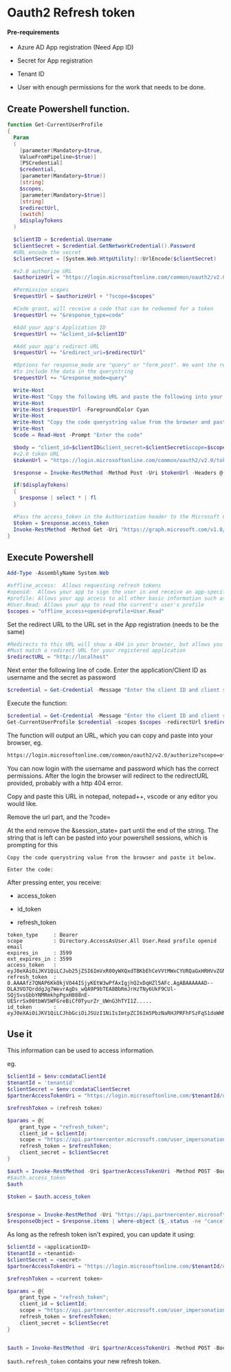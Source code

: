 # Oauth2 Refresh token

#### Pre-requirements

* Azure AD App registration (Need App ID)

* Secret for App registration

* Tenant ID

* User with enough permissions for the work that needs to be done. 

## Create Powershell function.

```powershell
function Get-CurrentUserProfile
{
  Param
  (
    [parameter(Mandatory=$true,
    ValueFromPipeline=$true)]
    [PSCredential]
    $credential,
    [parameter(Mandatory=$true)]
    [string]
    $scopes,
    [parameter(Mandatory=$true)]
    [string]
    $redirectUrl,
    [switch]
    $displayTokens
  )

  $clientID = $credential.Username
  $clientSecret = $credential.GetNetworkCredential().Password
  #URL encode the secret
  $clientSecret = [System.Web.HttpUtility]::UrlEncode($clientSecret)

  #v2.0 authorize URL
  $authorizeUrl = "https://login.microsoftonline.com/common/oauth2/v2.0/authorize"

  #Permission scopes
  $requestUrl = $authorizeUrl + "?scope=$scopes"

  #Code grant, will receive a code that can be redeemed for a token
  $requestUrl += "&response_type=code"

  #Add your app's Application ID
  $requestUrl += "&client_id=$clientID"

  #Add your app's redirect URL
  $requestUrl += "&redirect_uri=$redirectUrl"

  #Options for response_mode are "query" or "form_post". We want the response
  #to include the data in the querystring
  $requestUrl += "&response_mode=query"

  Write-Host
  Write-Host "Copy the following URL and paste the following into your browser:"
  Write-Host
  Write-Host $requestUrl -ForegroundColor Cyan
  Write-Host
  Write-Host "Copy the code querystring value from the browser and paste it below."
  Write-Host
  $code = Read-Host -Prompt "Enter the code"

  $body = "client_id=$clientID&client_secret=$clientSecret&scope=$scopes&grant_type=authorization_code&code=$code&redirect_uri=$redirectUrl"
  #v2.0 token URL
  $tokenUrl = "https://login.microsoftonline.com/common/oauth2/v2.0/token"

  $response = Invoke-RestMethod -Method Post -Uri $tokenUrl -Headers @{"Content-Type" = "application/x-www-form-urlencoded"} -Body $body

  if($displayTokens)
  {
    $response | select * | fl
  }

  #Pass the access_token in the Authorization header to the Microsoft Graph
  $token = $response.access_token
  Invoke-RestMethod -Method Get -Uri "https://graph.microsoft.com/v1.0/me" -Headers @{"Authorization" = "bearer $token"}
}
```

## Execute Powershell

```powershell
Add-Type -AssemblyName System.Web

#offline_access:  Allows requesting refresh tokens
#openid:  Allows your app to sign the user in and receive an app-specific identifier for the user
#profile: Allows your app access to all other basic information such as name, preferred username, object ID, and others
#User.Read: Allows your app to read the current's user's profile
$scopes = "offline_access+openid+profile+User.Read"
```

Set the redirect URL to the URL set in the App registration (needs to be the same)

```powershell
#Redirects to this URL will show a 404 in your browser, but allows you to copy the returned code from the URL bar
#Must match a redirect URL for your registered application
$redirectURL = "http://localhost"
```

Next enter the following line of code. Enter the application/Client ID as username and the secret as password

```powershell
$credential = Get-Credential -Message "Enter the client ID and client secret"
```

Execute the function:

```powershell
$credential = Get-Credential -Message "Enter the client ID and client secret"
Get-CurrentUserProfile $credential -scopes $scopes -redirectUrl $redirectURL -displayTokens
```

The function will output an URL, which you can copy and paste into your browser, eg. 

```bash
https://login.microsoftonline.com/common/oauth2/v2.0/authorize?scope=offline_access+openid+profile+User.Read&response_type=code&client_id=xxxxxda1-7c0f-xxxx-8238-xxxx10ea1xxx&redirect_uri=http://localhost&response_mode=query
```

You can now login with the username and password which has the correct permissions.  After the login the browser will redirect to the redirectURL provided, probably with a http 404 error. 

Copy and paste this URL in notepad, notepad++, vscode or any editor you would like. 

Remove the url part, and the ?code=

At the end remove the &session_state= part until the end of the string.  The string that is left can be pasted into your powershell sessions, which is prompting for this

```textile
Copy the code querystring value from the browser and paste it below.

Enter the code:
```

After pressing enter, you receive:

* access_token

* id_token

* refresh_token

```textile
token_type     : Bearer
scope          : Directory.AccessAsUser.All User.Read profile openid email
expires_in     : 3599
ext_expires_in : 3599
access_token   : eyJ0eXAiOiJKV1QiLCJub25jZSI6ImVxR00yWXQxdTBKbEhCeVVtMWxCYURQaGxHRHVvZGNUVUhnZDliUjhWZVUiLCJhbGciOiJSUzI1NiIsIng1dCI6Im5PbzNaRHJPRFhFSzFqS1doWHNsSFJfS1hFZyIsImtpZCI6Im5PbzNaRHJPRFhFSzFqS1doWHN...
refresh_token  : 0.AAAAfz7QNAP6KkOkjVO44ISjyKEtW3wPfAxIgjhQ2xDqHZl5AFc.AgABAAAAAAD--DLA3VO7QrddgJg7WevrAgDs_wQA9P9bTEA8BbRmJrHzTNy6UkF9CUl-SQjSvsGbbYNMRmkhpPgxH888nE-UESrrSx00tbWV5WFGreBiCf0TyurZr_UWnG3hTYI1Z.....
id_token       : eyJ0eXAiOiJKV1QiLCJhbGciOiJSUzI1NiIsImtpZCI6Im5PbzNaRHJPRFhFSzFqS1doWHNsSFJfS1hFZyJ9.eyJhdWQiOiI3YzViMmRhMS03YzBmLTQ4MGMtODIzOC01MGRiMTBlYTFkOTkiLCJpc3MiOiJodHRwczovL2xvZ2luLm1pY3Jvc29mdG9ubG....
```

## Use it
This information can be used to access information. 

eg. 

```powershell
$clientId = $env:ccmdataClientId
$tenantId = 'tenantid'
$clientSecret = $env:ccmdataClientSecret
$partnerAccessTokenUri = "https://login.microsoftonline.com/$tenantId/oauth2/v2.0/token"

$refreshToken = (refresh token)

$params = @{
    grant_type = "refresh_token";
    client_id = $clientId;
    scope = "https://api.partnercenter.microsoft.com/user_impersonation";
    refresh_token = $refreshToken;
    client_secret = $clientSecret
}

$auth = Invoke-RestMethod -Uri $partnerAccessTokenUri -Method POST -Body $params -ContentType 'application/x-www-form-urlencoded'
#$auth.access_token
$auth

$token = $auth.access_token


$response = Invoke-RestMethod -Uri "https://api.partnercenter.microsoft.com/v1.0/customers/customerID/orders" -Headers @{Authorization = "Bearer " + $token}
$responseObject = $response.items | where-object {$_.status -ne "cancelled" -and $_.lineitems.links.sku -like "*DG7GMGF0DVT9*"}
```





As long as the refresh token isn't expired, you can update it using:

```powershell
$clientId = <applicationID>
$tenantId = <tenantid>
$clientSecret = <secret>
$partnerAccessTokenUri = "https://login.microsoftonline.com/$tenantId/oauth2/v2.0/token"

$refreshToken = <current token>

$params = @{
    grant_type = "refresh_token";
    client_id = $clientId;
    scope = "https://api.partnercenter.microsoft.com/user_impersonation";
    refresh_token = $refreshToken;
    client_secret = $clientSecret
}


$auth = Invoke-RestMethod -Uri $partnerAccessTokenUri -Method POST -Body $params -ContentType 'application/x-www-form-urlencoded'

```


`$auth.refresh_token` contains your new refresh token. 
































